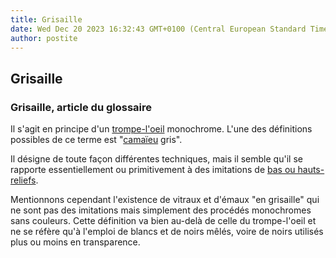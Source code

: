 ```yaml
---
title: Grisaille
date: Wed Dec 20 2023 16:32:43 GMT+0100 (Central European Standard Time)
author: postite
---
```


## Grisaille
### Grisaille, article du glossaire
 Il s'agit en principe d'un [trompe-l'oeil](t.html#trompeloeil) monochrome. L'une des définitions possibles de ce terme est "[camaïeu](camaieu.html) gris".

Il désigne de toute façon différentes techniques, mais il semble qu'il se rapporte essentiellement ou primitivement à des imitations de [bas ou hauts-reliefs](sculptcateg.html#lesreliefs).

Mentionnons cependant l'existence de vitraux et d'émaux "en grisaille" qui ne sont pas des imitations mais simplement des procédés monochromes sans couleurs. Cette définition va bien au-delà de celle du trompe-l'oeil et ne se réfère qu'à l'emploi de blancs et de noirs mêlés, voire de noirs utilisés plus ou moins en transparence.

